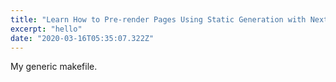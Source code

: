 ```yaml
---
title: "Learn How to Pre-render Pages Using Static Generation with Next.js"
excerpt: "hello"
date: "2020-03-16T05:35:07.322Z"
---
```


My generic makefile.
